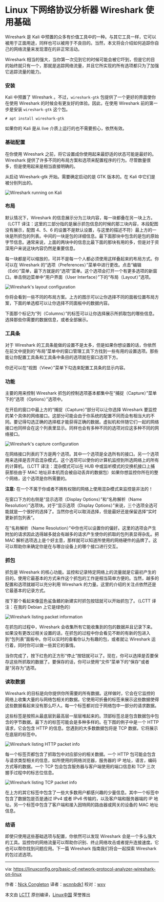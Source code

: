 Linux 下网络协议分析器 Wireshark 使用基础
=================

Wireshark 是 Kali 中预置的众多有价值工具中的一种。与其它工具一样，它可以被用于正面用途，同样也可以被用于不良目的。当然，本文将会介绍如何追踪你自己的网络流量来发现潜在的非正常活动。

Wireshark 相当的强大，当你第一次见到它的时候可能会被它吓到，但是它的目的始终就只有一个，那就是追踪网络流量，并且它所实现的所有选项都只为了加强它追踪流量的能力。

### 安装

Kali 中预置了 Wireshark 。不过，`wireshark-gtk` 包提供了一个更好的界面使你在使用 Wireshark 的时候会有更友好的体验。因此，在使用 Wireshark 前的第一步是安装 `wireshark-gtk` 这个包。

```
# apt install wireshark-gtk
```

如果你的 Kali 是从 live 介质上运行的也不需要担心，依然有效。


### 基础配置

在你使用 Wireshark 之前，将它设置成你使用起来最舒适的状态可能是最好的。Wireshark 提供了许多不同的布局方案和选项来配置程序的行为。尽管数量很多，但是使用起来是相当直接明确的。

从启动 Wireshark-gtk 开始。需要确定启动的是 GTK 版本的。在 Kali 中它们是被分别列出的。

![Wireshark running on Kali](https://linuxconfig.org/images/wireshark-start.jpg?58a2b879) 

### 布局

默认情况下，Wireshark 的信息展示分为三块内容，每一块都叠在另一块上方。（LCTT 译注：这里的三部分指的是展示抓包信息的时候的那三块内容，本段配图没有展示，配图 4、5、6 的设置不是默认设置，与这里的描述不符）最上方的一块是所抓包的列表。中间的一块是包的详细信息。最下面那块中包含的是包的原始字节信息。通常来说，上面的两块中的信息比最下面的那块有用的多，但是对于资深用户来说这块内容仍然是重要信息。

每一块都是可以缩放的，可并不是每一个人都必须使用这样叠起来的布局方式。你可以在 Wireshark 的“选项（Preferences）”菜单中进行更改。点击“编辑（Edit）”菜单，最下方就是的“选项”菜单。这个选项会打开一个有更多选项的新窗口。单击侧边菜单中“用户界面（User Interface）”下的“布局（Layout）”选项。

![Wireshark's layout configuration](https://linuxconfig.org/images/wireshark-layouts.jpg?58a2b879) 

你将会看到一些不同的布局方案。上方的图示可以让你选择不同的面板位置布局方案，下面的单选框可以让你选择不同面板中的数据内容。

下面那个标记为“列（Columns）”的标签可以让你选择展示所抓取包的哪些信息。选择那些你需要的数据信息，或者全部展示。

### 工具条

对于 Wireshark 的工具条能做的设置不是太多，但是如果你想设置的话，你依然在前文中提到的“布局”菜单中的窗口管理工具下方找到一些有用的设置选项。那些能让你配置工具条和工具条中条目的选项就在窗口选项下方。

你还可以在“视图（View）”菜单下勾选来配置工具条的显示内容。

### 功能

主要的用来控制 Wireshark 抓包的控制选项基本都集中在“捕捉（Capture）”菜单下的“选项（Options）”选项中。

在开启的窗口中最上方的“捕捉（Capture）”部分可以让你选择 Wireshark 要监控的某个具体的网络接口。这部分可能会由于你系统的配置不同而会有相当大的不同。要记得勾选正确的选择框才能获得正确的数据。虚拟机和伴随它们一起的网络接口也同样会在这个列表里显示。同样也会有多种不同的选项对应这多种不同的网络接口。

![Wireshark's capture configuration](https://linuxconfig.org/images/wireshark-capture-config.jpg?58a2b879) 

在网络接口列表的下方是两个选项。其中一个选项是全选所有的接口。另一个选项用来选择是否开启混杂模式。这个选项可以使你的计算机监控到所选网络上的所有的计算机。（LCTT 译注：混杂模式可以在 HUB 中或监听模式的交换机接口上捕获那些由于 MAC 地址非本机而会被自动丢弃的数据包）如果你想监控你所在的整个网络，这个选项是你所需要的。

**注意:** 在一个不属于你或者不拥有权限的网络上使用混杂模式来监控是非法的！

在窗口下方的右侧是“显示选项（Display Options）”和“名称解析（Name Resolution）”选项块。对于“显示选项（Display Options）”来说，三个选项全选可能就是一个很好的选择了。当然你也可以取消选择，但是最好还是保留选择“实时更新抓包列表”。

在“名称解析（Name Resolution）”中你也可以设置你的偏好。这里的选项会产生附加的请求因此选得越多就会有越多的请求产生使你的抓取的包列表显得杂乱。把 MAC 解析选项选上是个好主意，那样就可以知道所使用的网络硬件的品牌了。这可以帮助你来确定你是在与哪台设备上的哪个接口进行交互。

### 抓包

抓包是 Wireshark 的核心功能。监控和记录特定网络上的流量就是它最初产生的目的。使用它最基本的方式来作这个抓包的工作是相当简单方便的。当然，越多的配置和选项就越可以充分利用 Wireshark 的力量。这里的介绍的关注点依然还是它最基本的记录方式。

按下那个看起来像蓝色鲨鱼鳍的新建实时抓包按钮就可以开始抓包了。（LCTT 译注：在我的 Debian 上它是绿色的）


![Wireshark listing packet information](https://linuxconfig.org/images/wireshark-packet-list.jpg?58a2b879) 

在抓包的过程中，Wireshark 会收集所有它能收集到的包的数据并且记录下来。如果没有更改过相关设置的话，在抓包的过程中你会看见不断的有新的包进入到“包列表”面板中。你可以实时的查看你认为有趣的包，或者就让 Wireshark 运行着，同时你可以做一些其它的事情。

当你完成了，按下红色的正方形“停止”按钮就可以了。现在，你可以选择是否要保存这些所抓取的数据了。要保存的话，你可以使用“文件”菜单下的“保存”或者是“另存为”选项。

### 读取数据

Wireshark 的目标是向你提供你所需要的所有数据。这样做时，它会在它监控的网络上收集大量的与网络包相关的数据。它使用可折叠的标签来展示这些数据使得这些数据看起来没有那么吓人。每一个标签都对应于网络包中一部分的请求数据。

这些标签是按照从最底层到最高层一层层堆起来的。顶部标签总是包含数据包中包含的字节数据。最下方的标签可能会是多种多样的。在下图的例子中是一个 HTTP 请求，它会包含 HTTP 的信息。您遇到的大多数数据包将是 TCP 数据，它将展示在底层的标签中。

![Wireshark listing HTTP packet info](https://linuxconfig.org/images/wireshark-packet-info-http.jpg?58a2b879) 

每一个标签页都包含了抓取包中对应部分的相关数据。一个 HTTP 包可能会包含与请求类型相关的信息，如所使用的网络浏览器，服务器的 IP 地址，语言，编码方式等的数据。一个 TCP 包会包含服务器与客户端使用的端口信息和 TCP 三次握手过程中的标志位信息。

![Wireshark listing TCP packet info](https://linuxconfig.org/images/wireshark-packet-info-tcp.jpg?58a2b879) 

在上方的其它标签中包含了一些大多数用户都感兴趣的少量信息。其中一个标签中包含了数据包是否是通过 IPv4 或者 IPv6 传输的，以及客户端和服务器端的 IP 地址。另一个标签中包含了客户端和接入因特网的路由器或网关的设备的 MAC 地址信息。

### 结语

即使只使用这些基础选项与配置，你依然可以发现 Wireshark 会是一个多么强大的工具。监控你的网络流量可以帮助你识别、终止网络攻击或者提升连接速度。它也可以帮你找到问题应用。下一篇 Wireshark 指南我们将会一起探索 Wireshark 的包过滤选项。

--------------------------------------------------------------------------------

via: https://linuxconfig.org/basic-of-network-protocol-analyzer-wireshark-on-linux

作者：[Nick Congleton][a]
译者：[wcnnbdk1](https://github.com/wcnnbdk1)
校对：[wxy](https://github.com/wxy)

本文由 [LCTT](https://github.com/LCTT/TranslateProject) 原创编译，[Linux中国](https://linux.cn/) 荣誉推出

[a]:https://linuxconfig.org/basic-of-network-protocol-analyzer-wireshark-on-linux
[1]:https://linuxconfig.org/basic-of-network-protocol-analyzer-wireshark-on-linux#h2-1-layout
[2]:https://linuxconfig.org/basic-of-network-protocol-analyzer-wireshark-on-linux#h2-2-toolbars
[3]:https://linuxconfig.org/basic-of-network-protocol-analyzer-wireshark-on-linux#h2-3-functionality
[4]:https://linuxconfig.org/basic-of-network-protocol-analyzer-wireshark-on-linux#h1-installation
[5]:https://linuxconfig.org/basic-of-network-protocol-analyzer-wireshark-on-linux#h2-basic-configuration
[6]:https://linuxconfig.org/basic-of-network-protocol-analyzer-wireshark-on-linux#h3-capture
[7]:https://linuxconfig.org/basic-of-network-protocol-analyzer-wireshark-on-linux#h4-reading-data
[8]:https://linuxconfig.org/basic-of-network-protocol-analyzer-wireshark-on-linux#h5-closing-thoughts
